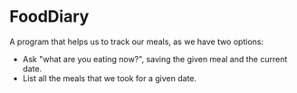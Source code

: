 FoodDiary
========

A program that helps us to track our meals, as we have two options:

* Ask "what are you eating now?", saving the given meal and the current date.
* List all the meals that we took for a given date.
